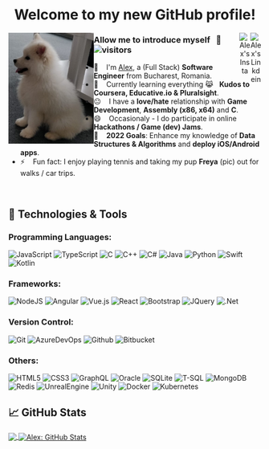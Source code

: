 <div align='center'><h1>Welcome to my new GitHub profile!</h1></div>
<div align="center">
<a href="https://www.linkedin.com/in/petrut-alex" target="_blank" rel="nofollow"><img align="right" alt="Alex's Linkdein" width="22px" src="https://cdn.jsdelivr.net/npm/simple-icons@v3/icons/linkedin.svg" /></a><a href="https://www.facebook.com/palex.petrut/" target="_blank" rel="nofollow"><img align="right" alt="Alex's Insta" width="22px" src="https://cdn.jsdelivr.net/npm/simple-icons@v3/icons/facebook.svg" /></a>
</div>

<img src='https://github.com/alexandrupetrut/alexandrupetrut/blob/main/1610444347020.jpg' width="170" align='left'>

 ###      Allow me to introduce myself &nbsp; 👋  &nbsp; ![visitors](https://visitor-badge.glitch.me/badge?page_id=https://github.com/alexandrupetrut)
 -  :school: &nbsp;&nbsp; I'm [Alex](https://www.linkedin.com/in/petrut-alex/), a (Full Stack) **Software Engineer** from Bucharest, Romania.
 -  🌱 &nbsp;&nbsp; Currently learning everything 😹  &nbsp; **Kudos to Coursera, Educative.io & Pluralsight**.
 -  :neutral_face: &nbsp;&nbsp; I have a **love/hate** relationship with **Game Development**, **Assembly (x86, x64)** and **C**.
 -  😄 &nbsp;&nbsp; Occasionaly - I do participate in online **Hackathons / Game (dev) Jams**.
 -  🥅  &nbsp;&nbsp; **2022 Goals**: Enhance my knowledge of **Data Structures & Algorithms** and **deploy iOS/Android apps**.
 -  ⚡ &nbsp;&nbsp; Fun fact: I enjoy playing tennis and taking my pup **Freya** (pic) out for walks / car trips.


<!-- - ⚡ Languages: **Python3 | SQL | HTML | CSS |** -->

<br />

## 🔧 Technologies & Tools

### Programming Languages:
![JavaScript](https://img.shields.io/badge/javascript%20-%23323330.svg?&style=for-the-badge&logo=javascript&logoColor=%23F7DF1E)
![TypeScript](https://img.shields.io/badge/typescript%20-%23007ACC.svg?&style=for-the-badge&logo=typescript&logoColor=white)
![C](https://img.shields.io/badge/c%20-%2300599C.svg?&style=for-the-badge&logo=c&logoColor=white)
![C++](https://img.shields.io/badge/c++-%2300599C.svg?style=for-the-badge&logo=c%2B%2B&logoColor=white)
![C#](https://img.shields.io/badge/c%23%20-%23239120.svg?&style=for-the-badge&logo=c-sharp&logoColor=white)
![Java](https://img.shields.io/badge/java-%23ED8B00.svg?style=for-the-badge&logo=java&logoColor=white)
![Python](https://img.shields.io/badge/Python-3776AB?style=for-the-badge&logo=python&logoColor=white)
![Swift](https://img.shields.io/badge/swift-F54A2A?style=for-the-badge&logo=swift&logoColor=white)
![Kotlin](https://img.shields.io/badge/kotlin-%230095D5.svg?style=for-the-badge&logo=kotlin&logoColor=white)
### Frameworks:
![NodeJS](https://img.shields.io/badge/node.js-6DA55F?style=for-the-badge&logo=node.js&logoColor=white)
![Angular](https://img.shields.io/badge/angular%20-%23DD0031.svg?&style=for-the-badge&logo=angular&logoColor=white)
![Vue.js](https://img.shields.io/badge/vuejs-%2335495e.svg?style=for-the-badge&logo=vuedotjs&logoColor=%234FC08D)
![React](https://img.shields.io/badge/React-20232A?style=for-the-badge&logo=react&logoColor=61DAFB)
![Bootstrap](https://img.shields.io/badge/bootstrap%20-%23563D7C.svg?&style=for-the-badge&logo=bootstrap&logoColor=white)
![JQuery](https://img.shields.io/badge/jquery%20-%230769AD.svg?&style=for-the-badge&logo=jquery&logoColor=white)
![.Net](https://img.shields.io/badge/.net%20-%235C2D91.svg?&style=for-the-badge&logo=&logoColor=white)
### Version Control:
![Git](https://img.shields.io/badge/git%20-%23F05033.svg?&style=for-the-badge&logo=git&logoColor=white)
![AzureDevOps](https://img.shields.io/badge/azure%20-%230072C6.svg?&style=for-the-badge&logo=azure-devops&logoColor=white)
![Github](https://img.shields.io/badge/github%20-%23121011.svg?&style=for-the-badge&logo=github&logoColor=white)
![Bitbucket](https://img.shields.io/badge/bitbucket%20-%230047B3.svg?&style=for-the-badge&logo=bitbucket&logoColor=white)
### Others:
![HTML5](https://img.shields.io/badge/html5%20-%23E34F26.svg?&style=for-the-badge&logo=html5&logoColor=white)
![CSS3](https://img.shields.io/badge/css3%20-%231572B6.svg?&style=for-the-badge&logo=css3&logoColor=white)
![GraphQL](https://img.shields.io/badge/-GraphQL-E10098?style=for-the-badge&logo=graphql&logoColor=white)
![Oracle](https://img.shields.io/badge/oracle%20-%23F00000.svg?&style=for-the-badge&logo=oracle&logoColor=white)
![SQLite](https://img.shields.io/badge/sqlite-%2307405e.svg?&style=for-the-badge&logo=sqlite&logoColor=white)
![T-SQL](	https://img.shields.io/badge/Microsoft_SQL_Server-CC2927?style=for-the-badge&logo=microsoft-sql-server&logoColor=white)
![MongoDB](https://img.shields.io/badge/MongoDB-%234ea94b.svg?style=for-the-badge&logo=mongodb&logoColor=white)
![Redis](https://img.shields.io/badge/redis-%23DD0031.svg?style=for-the-badge&logo=redis&logoColor=white)
![UnrealEngine](https://img.shields.io/badge/unreal%20engine%20-%23313131.svg?&style=for-the-badge&logo=unreal%20engine&logoColor=white)
![Unity](https://img.shields.io/badge/unity%20-%23000000.svg?&style=for-the-badge&logo=unity&logoColor=white)
![Docker](https://img.shields.io/badge/docker%20-%230db7ed.svg?&style=for-the-badge&logo=docker&logoColor=white)
![Kubernetes](https://img.shields.io/badge/kubernetes%20-%23326ce5.svg?&style=for-the-badge&logo=kubernetes&logoColor=white)

## &#x1f4c8; GitHub Stats

<a href="https://github.com/alexandrupetrut/alexandrupetrut">
  <img align="center" src="https://github-readme-stats.vercel.app/api/top-langs/?username=alexandrupetrut&theme=tokyonight&langs_count=20&include_all_commits=true&layout=compact&hide=html,css" />
</a>
<a href="https://github.com/alexandrupetrut/alexandrupetrut">
  <img align="center" src="https://github-readme-stats.vercel.app/api?username=alexandrupetrut&show_icons=true&theme=tokyonight&line_height=27&count_private=true&title_color=ffffff&text_color=c9cacc&icon_color=2bbc8a&bg_color=1d1f21" alt="Alex: GitHub Stats" />
</a>


<!-- links to social media icons -->

<!-- icons with padding -->
[2.1]: http://i.imgur.com/0o48UoR.png (github icon with padding)

<!-- icons without padding -->
[2.2]: http://i.imgur.com/9I6NRUm.png (github icon without padding)
[3.2]: https://raw.githubusercontent.com/MartinHeinz/MartinHeinz/master/linkedin-3-16.png (LinkedIn icon without padding)


<!-- links to your social media accounts -->
[2]: https://github.com/alexandrupetrut
[3]: https://www.linkedin.com/in/petrut-alex/


<!-- Resources -->
<!-- Icons: https://simpleicons.org/ -->
<!-- GitHub Stats: https://github.com/anuraghazra/github-readme-stats -->
<!-- Emojis: https://emojipedia.org/emoji/ -->
<!-- HTML Emojis: https://www.fileformat.info/index.htm -->
<!-- Shields: https://shields.io/ -->
<!-- Awesome GitHub Profile README: https://github.com/abhisheknaiidu/awesome-github-profile-readme -->
<!-- Epic badges: https://github.com/Ileriayo/markdown-badges -->
